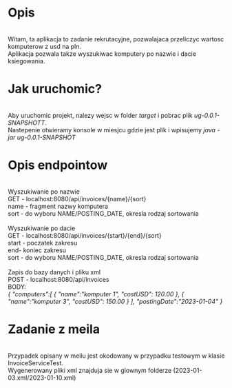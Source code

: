 # Opis
<br>
Witam, ta aplikacja to zadanie rekrutacyjne, pozwalajaca przeliczyc wartosc komputerow z usd na pln.<br>
Aplikacja pozwala takze wyszukiwac komputery po nazwie i dacie ksiegowania.<br>

# Jak uruchomic?
<br>
Aby uruchomic projekt, nalezy wejsc w folder <i>target</i> i pobrac plik <i>ug-0.0.1-SNAPSHOTT</i>.<br>
Nastepenie otwieramy konsole w miesjcu gdzie jest plik i wpisujemy <i>java -jar ug-0.0.1-SNAPSHOT</i>

# Opis endpointow
<br>
Wyszukiwanie po nazwie<br>
GET - localhost:8080/api/invoices/{name}/{sort} <br>
name - fragment nazwy komputera<br>
sort - do wyboru NAME/POSTING_DATE, okresla rodzaj sortowania<br>
<br>
Wyszukiwanie po dacie<br>
GET - localhost:8080/api/invoices/{start}/{end}/{sort} <br>
start - poczatek zakresu<br>
end- koniec zakresu<br>
sort - do wyboru NAME/POSTING_DATE, okresla rodzaj sortowania<br>
<br>
Zapis do bazy danych i pliku xml<br>
POST - localhost:8080/api/invoices <br>
BODY:<br>
<i>
{
    "computers":[
        {
            "name":"komputer 1",
            "costUSD": 120.00
        },
        {
            "name":"komputer 3",
            "costUSD": 150.00
        }
    ],
    "postingDate":"2023-01-04"
}
</i>

# Zadanie z meila
<br>
Przypadek opisany w meilu jest okodowany w przypadku testowym w klasie InvoiceServiceTest.<br>
Wygenerowany pliki xml znajduja sie w glownym folderze <i></i>(2023-01-03.xml/2023-01-10.xml)</i>
